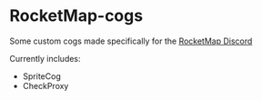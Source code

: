 # RocketMap-cogs

Some custom cogs made specifically for the [RocketMap Discord](https://discord.gg/g6k7w83)

Currently includes:
* SpriteCog
* CheckProxy
